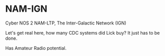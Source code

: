 # NAM-IGN
Cyber NOS 2 NAM-LTP, The Inter-Galactic Network (IGN)

Let's get real here, how many CDC systems did Lick buy?  It just has to be done.

Has Amateur Radio potential.
